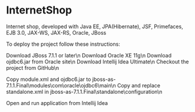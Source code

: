 InternetShop
============

Internet shop, developed with Java EE, JPA(Hibernate), JSF, Primefaces, EJB 3.0, JAX-WS, JAX-RS, Oracle, JBoss


To deploy the project follow these instructions:

Download JBoss 7.1.1 or later\n
Download Oracle XE 11g\n
Download ojdbc6.jar from Oracle site\n
Download Intellij Idea Ultimate\n
Checkout the project from GitHub\n

Copy module.xml and ojdbc6.jar to jboss-as-7.1.1.Final\modules\com\oracle\ojdbc6\main\n
Copy and replace standalone.xml in jboss-as-7.1.1.Final\standalone\configuration\n

Open and run application from Intellij Idea
